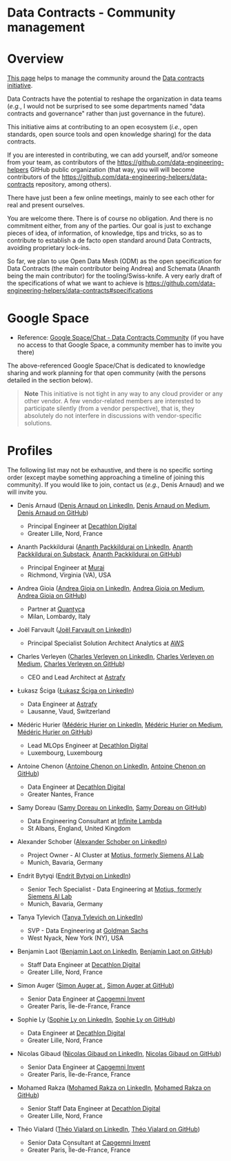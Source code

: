 Data Contracts - Community management
=====================================

# Overview
[This page](https://github.com/data-engineering-helpers/data-contracts/blob/main/community/README.md)
helps to manage the community around the
[Data contracts initiative](https://github.com/data-engineering-helpers/data-contracts).

Data Contracts have the potential to reshape the organization in data teams
(_e.g._, I would not be surprised to see some departments named
"data contracts and governance" rather than just governance in the future).

This initiative aims at contributing to an open ecosystem (_i.e._,
open standards, open source tools and open knowledge sharing)
for the data contracts.

If you are interested in contributing, we can add yourself, and/or someone
from your team, as contributors of the
https://github.com/data-engineering-helpers GitHub public organization
(that way, you will will become contributors of the
https://github.com/data-engineering-helpers/data-contracts repository,
among others).

There have just been a few online meetings, mainly to see each other for real and present ourselves.

You are welcome there. There is of course no obligation. And there is no commitment either, from any of the parties. Our goal is just to exchange pieces of idea, of information, of knowledge, tips and tricks, so as to contribute to establish a de facto open standard around Data Contracts, avoiding proprietary lock-ins.

So far, we plan to use Open Data Mesh (ODM) as the open specification for Data Contracts (the main contributor being Andrea) and Schemata (Ananth being the main contributor) for the tooling/Swiss-knife.
A very early draft of the specifications of what we want to achieve is https://github.com/data-engineering-helpers/data-contracts#specifications

# Google Space
* Reference:
  [Google Space/Chat - Data Contracts Community](https://mail.google.com/chat#chat/space/AAAA15chWp0)
  (if you have no access to that Google Space, a community member has to invite
  you there)

The above-referenced Google Space/Chat is dedicated to knowledge sharing
and work planning for that open community (with the persons detailed
in the section below).

>**Note**
This initiative is not tight in any way to any cloud provider or any other
vendor. A few vendor-related members are interested to participate silently
(from a vendor perspective), that is, they absolutely do not interfere
in discussions with vendor-specific solutions.

# Profiles
The following list may not be exhaustive, and there is no specific
sorting order (except maybe something approaching a timeline of joining
this community). If you would like to join, contact us (_e.g._, Denis Arnaud)
and we will invite you.

* Denis Arnaud
  ([Denis Arnaud on LinkedIn](https://www.linkedin.com/in/da115/),
  [Denis Arnaud on Medium](https://medium.com/@denis_arnaud),
  [Denis Arnaud on GitHub](https://github.com/da115115))
  + Principal Engineer at [Decathlon Digital](https://digital.decathlon.net/)
  + Greater Lille, Nord, France

* Ananth Packkildurai
  ([Ananth Packkildurai on LinkedIn](https://www.linkedin.com/in/ananthdurai/),
  [Ananth Packkildurai on Substack](https://substack.com/profile/3520227-ananth-packkildurai),
  [Ananth Packkildurai on GitHub](https://github.com/ananthdurai))
  + Principal Engineer at [Murai](https://mural.co/)
  + Richmond, Virginia (VA), USA

* Andrea Gioia
  ([Andrea Gioia on LinkedIn](https://www.linkedin.com/in/andreagioia/),
  [Andrea Gioia on Medium](https://medium.com/@andrea_gioia),
  [Andrea Gioia on GitHub](https://github.com/andrea-gioia))
  + Partner at [Quantyca](http://www.quantyca.it/)
  + Milan, Lombardy, Italy

* Joël Farvault
  ([Joël Farvault on LinkedIn](https://www.linkedin.com/in/joel-farvault-4332331/))
  + Principal Specialist Solution Architect Analytics at [AWS](https://aws.com)

* Charles Verleyen
  ([Charles Verleyen on LinkedIn](http://linkedin.com/in/charlesverleyen),
  [Charles Verleyen on Medium](https://medium.com/@charles.xavier.verleyen),
  [Charles Verleyen on GitHub](https://github.com/charles-astrafy))
  + CEO and Lead Architect at [Astrafy](https://astrafy.io/)

* Łukasz Ściga
  ([Łukasz Ściga on LinkedIn](https://www.linkedin.com/in/lukasz-sciga/))
  + Data Engineer at [Astrafy](https://astrafy.io/)
  + Lausanne, Vaud, Switzerland

* Médéric Hurier
  ([Médéric Hurier on LinkedIn](https://www.linkedin.com/in/fmind-dev/),
  [Médéric Hurier on Medium](https://fmind.medium.com/),
  [Médéric Hurier on GitHub](https://github.com/fmind/))
  + Lead MLOps Engineer at [Decathlon Digital](https://digital.decathlon.net/)
  + Luxembourg, Luxembourg

* Antoine Chenon
  ([Antoine Chenon on LinkedIn](https://www.linkedin.com/in/antoine-chenon-a26371108/),
  [Antoine Chenon on GitHub](https://github.com/FreddieMercuryDKT))
  + Data Engineer at [Decathlon Digital](https://digital.decathlon.net/)
  + Greater Nantes, France

* Samy Doreau
  ([Samy Doreau on LinkedIn](),
  [Samy Doreau on GitHub](https://github.com/iclarke))
  + Data Engineering Consultant at
    [Infinite Lambda](https://infinitelambda.com/)
  + St Albans, England, United Kingdom

* Alexander Schober
  ([Alexander Schober on LinkedIn](https://www.linkedin.com/in/alexander-schober/))
  + Project Owner - AI Cluster at
    [Motius, formerly Siemens AI Lab](https://motius.de/)
  + Munich, Bavaria, Germany

* Endrit Bytyqi
  ([Endrit Bytyqi on LinkedIn](https://www.linkedin.com/in/endrit-bytyqi/))
  + Senior Tech Specialist - Data Engineering at
    [Motius, formerly Siemens AI Lab](https://motius.de/)
  + Munich, Bavaria, Germany

* Tanya Tylevich
  ([Tanya Tylevich on LinkedIn](https://www.linkedin.com/in/tanya-tylevich-9777124/))
  + SVP - Data Engineering at [Goldman Sachs](https://www.goldmansachs.com/)
  + West Nyack, New York (NY), USA

* Benjamin Laot
  ([Benjamin Laot on LinkedIn](https://www.linkedin.com/in/benjamin-laot-42a83759/),
  [Benjamin Laot on GitHub](https://github.com/BenLaot))
  + Staff Data Engineer at [Decathlon Digital](https://digital.decathlon.net/)
  + Greater Lille, Nord, France  

* Simon Auger
  ([Simon Auger at ](https://www.linkedin.com/in/simon-auger/),
  [Simon Auger at GitHub](https://github.com/saugerDecathlon))
  + Senior Data Engineer at [Capgemni Invent](https://www.capgemini.com/about-us/who-we-are/our-brands/capgemini-invent/)
  + Greater Paris, Île-de-France, France

* Sophie Ly
  ([Sophie Ly on LinkedIn](https://www.linkedin.com/in/sophie-ly-2a8095110/),
  [Sophie Ly on GitHub](https://github.com/dkt-sophie-ly))
  + Data Engineer at [Decathlon Digital](https://digital.decathlon.net/)
  + Greater Lille, Nord, France

* Nicolas Gibaud
  ([Nicolas Gibaud on LinkedIn](https://www.linkedin.com/in/nicolas-gibaud-aa929358/),
  [Nicolas Gibaud on GitHub](https://github.com/nicolasgibaud))
  + Senior Data Engineer at [Capgemni Invent](https://www.capgemini.com/about-us/who-we-are/our-brands/capgemini-invent/)
  + Greater Paris, Île-de-France, France

* Mohamed Rakza
  ([Mohamed Rakza on LinkedIn](https://www.linkedin.com/in/mohamed-rakza-64053a1a/),
  [Mohamed Rakza on GitHub](https://github.com/mrakza21))
  + Senior Staff Data Engineer at [Decathlon Digital](https://digital.decathlon.net/)
  + Greater Lille, Nord, France

* Théo Vialard
  ([Théo Vialard on LinkedIn](https://www.linkedin.com/in/th%C3%A9o-vialard-093708ab/),
  [Théo Vialard on GitHub](https://github.com/tvialard))
  + Senior Data Consultant at [Capgemni Invent](https://www.capgemini.com/about-us/who-we-are/our-brands/capgemini-invent/)
  + Greater Paris, Île-de-France, France

